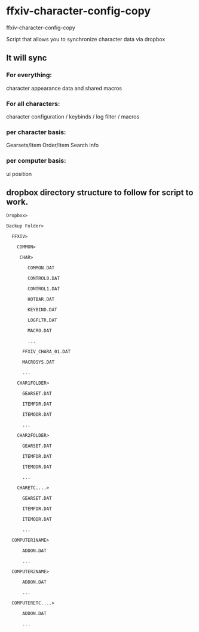 # ffxiv-character-config-copy
ffxiv-character-config-copy

Script that allows you to synchronize character data via dropbox

## It will sync 

### For everything:

character appearance data and shared macros

### For all characters:

character configuration / keybinds / log filter / macros

### per character basis:

Gearsets/Item Order/Item Search info

### per computer basis:

ui position 



## dropbox directory structure to follow for script to work.

    Dropbox>

    Backup Folder>
  
      FFXIV>
      
        COMMON>
        
         CHAR>

            COMMON.DAT
            
            CONTROL0.DAT
            
            CONTROL1.DAT
            
            HOTBAR.DAT
            
            KEYBIND.DAT
            
            LOGFLTR.DAT
            
            MACRO.DAT
            
            ...
        
          FFXIV_CHARA_01.DAT
        
          MACROSYS.DAT
        
          ... 
 
        CHAR1FOLDER>
      
          GEARSET.DAT
        
          ITEMFDR.DAT
        
          ITEMODR.DAT
          
          ...
        
        CHAR2FOLDER>
      
          GEARSET.DAT
        
          ITEMFDR.DAT
        
          ITEMODR.DAT
          
          ...
        
        CHARETC....>
      
          GEARSET.DAT
        
          ITEMFDR.DAT
        
          ITEMODR.DAT
          
          ...
        
      COMPUTER1NAME>
      
          ADDON.DAT
          
          ...
        
      COMPUTER2NAME>
      
          ADDON.DAT
          
          ...
        
      COMPUTERETC....>
      
          ADDON.DAT
          
          ...
